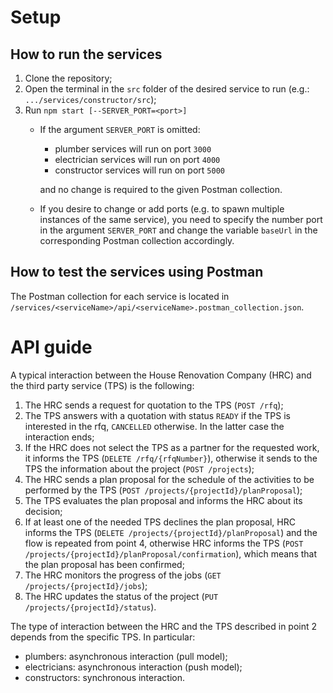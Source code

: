 # Setup
## How to run the services
1. Clone the repository;
2. Open the terminal in the `src` folder of the desired service to run (e.g.: `.../services/constructor/src`);
3. Run `npm start [--SERVER_PORT=<port>]`
    - If the argument `SERVER_PORT` is omitted:
      - plumber services will run on port `3000`
      - electrician services will run on port `4000`
      - constructor services will run on port `5000`
      
      and no change is required to the given Postman collection.

   - If you desire to change or add ports (e.g. to spawn multiple instances of the same service), you need to specify the number port in the argument `SERVER_PORT` and change the variable `baseUrl` in the corresponding Postman collection accordingly.

## How to test the services using Postman
The Postman collection for each service is located in `/services/<serviceName>/api/<serviceName>.postman_collection.json`.

# API guide
A typical interaction between the House Renovation Company (HRC) and the third party service (TPS) is the following:  
1. The HRC sends a request for quotation to the TPS (`POST /rfq`);
2. The TPS answers with a quotation with status `READY` if the TPS is interested in the rfq, `CANCELLED` otherwise. In the latter case the interaction ends;
3. If the HRC does not select the TPS as a partner for the requested work, it informs the TPS (`DELETE /rfq/{rfqNumber}`), otherwise it sends to the TPS the information about the project (`POST /projects`);
4. The HRC sends a plan proposal for the schedule of the activities to be performed by the TPS (`POST /projects/{projectId}/planProposal`);
5. The TPS evaluates the plan proposal and informs the HRC about its decision;
6. If at least one of the needed TPS declines the plan proposal, HRC informs the TPS (`DELETE /projects/{projectId}/planProposal`) and the flow is repeated from point 4, otherwise HRC informs the TPS (`POST /projects/{projectId}/planProposal/confirmation`), which means that the plan proposal has been confirmed;
7. The HRC monitors the progress of the jobs (`GET /projects/{projectId}/jobs`);
8. The HRC updates the status of the project (`PUT /projects/{projectId}/status`).

The type of interaction between the HRC and the TPS described in point 2 depends from the specific TPS. In particular:
-  plumbers: asynchronous interaction (pull model);
-  electricians: asynchronous interaction (push model);
-  constructors: synchronous interaction.